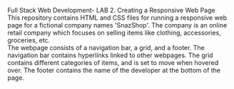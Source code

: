 Full Stack Web Development- LAB 2. Creating a Responsive Web Page 
<br>
This repository contains HTML and CSS files for running a responsive web page for a fictional company names 'SnazShop'. 
The company is an online retail company which focuses on selling items like clothing, accessories, groceries, etc. 
<br>
The webpage consists of a navigation bar, a grid, and a footer. The navigation bar contains hyperlinks linked to other webpages. The grid contains different categories of items, and is set to move when hovered over. 
The footer contains the name of the developer at the bottom of the page.
